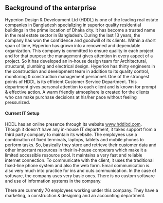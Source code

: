 ## Background of the enterprise

Hyperion Design & Development Ltd (HDDL) is one of the leading real estate companies in Bangladesh specializing in superior quality residential buildings in the prime location of Dhaka city. It has become a trusted name in the real estate sector in Bangladesh. During the last 13 years, the company has won the confidence and goodwill of its clients. Within a short span of time, Hyperion has grown into a renowned and dependable organization. This company is committed to ensure quality in each project and for that purpose the management gives attention in every aspect of a project. So it has developed an in-house design team for Architectural, structural, plumbing and electrical design. Hyperion has thirty engineers in the construction and development team in addition to its quality control, monitoring & construction management personnel. One of the strongest points of HDDL is its efficient Customer Service Department. This department gives personal attention to each client and is known for prompt & effective action. A warm friendly atmosphere is created for the clients who can make purchase decisions at his/her pace without feeling pressurized.


#### Current IT Setup

HDDL has an online presence through its website www.hddlbd.com. Though it doesn't have any in-house IT department, it takes support from a third party company to maintain its website. The employees use a combination of fixed terminals, laptops, tablets and mobile phones to perform tasks. So, basically they store and retrieve their customer data and other important resources in their in-house computers which make it a limited accessible resource pool. It maintains a very fast and reliable internet connection. To communicate with the client, it uses the traditional fixed-line phone system and also the web form. Email communication is also very much into practice for ins and outs communication. In the case of software, the company uses very basic ones. There is no custom software and use of information systems in the company. 

There are currently 70 employees working under this company. They have a marketing, a construction & designing and an accounting department.

